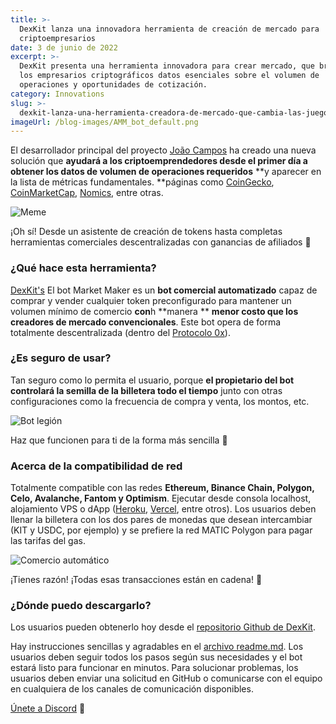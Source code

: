 ```yaml
---
title: >-
  DexKit lanza una innovadora herramienta de creación de mercado para
  criptoempresarios
date: 3 de junio de 2022
excerpt: >-
  DexKit presenta una herramienta innovadora para crear mercado, que brinda a
  los empresarios criptográficos datos esenciales sobre el volumen de
  operaciones y oportunidades de cotización.
category: Innovations
slug: >-
  dexkit-lanza-una-herramienta-creadora-de-mercado-que-cambia-las-juegos-para-criptoempresarios
imageUrl: /blog-images/AMM_bot_default.png
---
```

El desarrollador principal del proyecto [João Campos](https://github.com/JoaoCampos89) ha creado una nueva solución que **ayudará a los criptoemprendedores desde el primer día a obtener los datos de volumen de operaciones requeridos** **y aparecer en la lista de métricas fundamentales. **páginas como [CoinGecko](https://coingecko.com), [CoinMarketCap](https://coinmarketcap.com), [Nomics](https://nomics.com/), entre otras.

![Meme](/blog-images/your_crypto_business.jpg)

¡Oh sí! Desde un asistente de creación de tokens hasta completas herramientas comerciales descentralizadas con ganancias de afiliados 🤑

### ¿Qué hace esta herramienta?

[DexKit's](https://dexkit.com/) El bot Market Maker es un **bot comercial automatizado** capaz de comprar y vender cualquier token preconfigurado para mantener un volumen mínimo de comercio **con**h **manera ** **menor costo que los creadores de mercado convencionales**. Este bot opera de forma totalmente descentralizada (dentro del [Protocolo 0x](https://0x.org/)).

### ¿Es seguro de usar?

Tan seguro como lo permita el usuario, porque **el propietario del bot controlará la semilla de la billetera todo el tiempo** junto con otras configuraciones como la frecuencia de compra y venta, los montos, etc.

![Bot legión](/blog-images/bot_legion.gif)

Haz que funcionen para ti de la forma más sencilla 🤖

### Acerca de la compatibilidad de red

Totalmente compatible con las redes **Ethereum, Binance Chain, Polygon, Celo, Avalanche, Fantom y Optimism**. Ejecutar desde consola localhost, alojamiento VPS o dApp ([Heroku](http://heroku.com/), [Vercel](https://vercel.com), entre otros). Los usuarios deben llenar la billetera con los dos pares de monedas que desean intercambiar (KIT y USDC, por ejemplo) y se prefiere la red MATIC Polygon para pagar las tarifas del gas.

![Comercio automático](/blog-images/defi_trading_automode.png)

¡Tienes razón! ¡Todas esas transacciones están en cadena! 👀

### ¿Dónde puedo descargarlo?

Los usuarios pueden obtenerlo hoy desde el [repositorio Github de DexKit](https://github.com/DexKit/trading-bot).

Hay instrucciones sencillas y agradables en el [archivo readme.md](https://github.com/DexKit/trading-bot#readme). Los usuarios deben seguir todos los pasos según sus necesidades y el bot estará listo para funcionar en minutos. Para solucionar problemas, los usuarios deben enviar una solicitud en GitHub o comunicarse con el equipo en cualquiera de los canales de comunicación disponibles.

[Únete a Discord](https://discord.gg/9NT7YCn987) 📣
